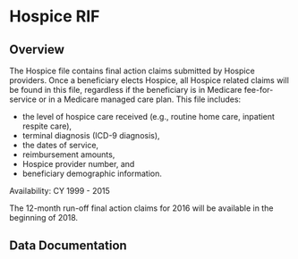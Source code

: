 # Hospice RIF

## Overview

The Hospice file contains final action claims submitted by Hospice providers. Once a beneficiary elects Hospice, all Hospice related claims will be found in this file, regardless if the beneficiary is in Medicare fee-for-service or in a Medicare managed care plan. This file includes:

- the level of hospice care received (e.g., routine home care, inpatient respite care),
- terminal diagnosis (ICD-9 diagnosis),
- the dates of service,
- reimbursement amounts,
- Hospice provider number, and
- beneficiary demographic information.

Availability: CY 1999 - 2015

The 12-month run-off final action claims for 2016 will be available in the beginning of 2018.

## Data Documentation

